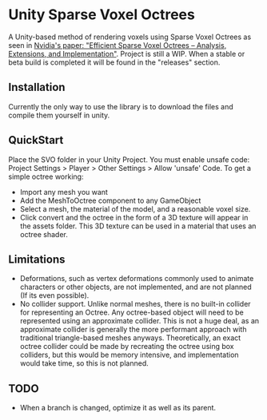# Unity Sparse Voxel Octrees

A Unity-based method of rendering voxels using Sparse Voxel Octrees as seen in [Nvidia's paper: "Efficient Sparse Voxel Octrees – Analysis, Extensions, and Implementation"](https://www.nvidia.com/docs/IO/88972/nvr-2010-001.pdf). Project is still a WIP. When a stable or beta build is completed it will be found in the "releases" section.

## Installation

Currently the only way to use the library is to download the files and compile them yourself in unity.

## QuickStart

Place the SVO folder in your Unity Project. You must enable unsafe code: Project Settings > Player > Other Settings > Allow 'unsafe' Code.
To get a simple octree working:
- Import any mesh you want
- Add the MeshToOctree component to any GameObject
- Select a mesh, the material of the model, and a reasonable voxel size.
- Click convert and the octree in the form of a 3D texture will appear in the assets folder. This 3D texture can be used in a material that uses an octree shader.

## Limitations

- Deformations, such as vertex deformations commonly used to animate characters or other objects, are not implemented, and are not planned (If its even possible).
- No collider support. Unlike normal meshes, there is no built-in collider for representing an Octree. Any octree-based object will need to be represented using an approximate collider. This is not a huge deal, as an approximate collider is generally the more performant approach with traditional triangle-based meshes anyways. Theoretically, an exact octree collider could be made by recreating the octree using box colliders, but this would be memory intensive, and implementation would take time, so this is not planned.

## TODO

- When a branch is changed, optimize it as well as its parent.
